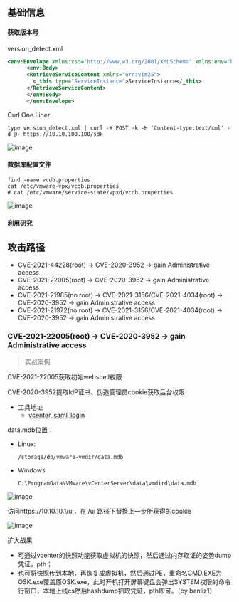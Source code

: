 基础信息
--- 

#### 获取版本号
version_detect.xml
```xml
<env:Envelope xmlns:xsd="http://www.w3.org/2001/XMLSchema" xmlns:env="http://schemas.xmlsoap.org/soap/envelope/" xmlns:xsi="http://www.w3.org/2001/XMLSchema-instance">
      <env:Body>
      <RetrieveServiceContent xmlns="urn:vim25">
        <_this type="ServiceInstance">ServiceInstance</_this>
      </RetrieveServiceContent>
      </env:Body>
      </env:Envelope>
```

Curl One Liner
```shell
type version_detect.xml | curl -X POST -k -H 'Content-type:text/xml' -d @- https://10.10.100.100/sdk
```

![image](https://user-images.githubusercontent.com/55024146/153741369-ea745c9d-7851-4971-a2df-a3eb08605e6a.png)

#### 数据库配置文件
```shell
find -name vcdb.properties
cat /etc/vmware-vpx/vcdb.properties
# cat /etc/vmware/service-state/vpxd/vcdb.properties
```
![image](https://user-images.githubusercontent.com/55024146/153741704-673cb757-be5e-4be5-93bd-cd2cef0fa93a.png)


#### 利用研究

攻击路径
--- 
- CVE-2021-44228(root) -> CVE-2020-3952 -> gain Administrative access
- CVE-2021-22005(root) -> CVE-2020-3952 -> gain Administrative access
- CVE-2021-21985(no root) -> CVE-2021-3156/CVE-2021-4034(root) -> CVE-2020-3952 -> gain Administrative access
- CVE-2021-21972(no root) -> CVE-2021-3156/CVE-2021-4034(root) -> CVE-2020-3952 -> gain Administrative access

### CVE-2021-22005(root) -> CVE-2020-3952 -> gain Administrative access
> 实战案例

CVE-2021-22005获取初始webshell权限

CVE-2020-3952提取IdP证书、伪造管理员cookie获取后台权限
- 工具地址
    - [vcenter_saml_login](https://github.com/horizon3ai/vcenter_saml_login)

data.mdb位置：
- Linux:
    
    ```
    /storage/db/vmware-vmdir/data.mdb
    ```
- Windows
    
    ```
    C:\ProgramData\VMware\vCenterServer\data\vmdird\data.mdb
    ```

![image](https://user-images.githubusercontent.com/55024146/144646720-bc6bb84a-def4-41e6-8ccc-8aedd89165b8.png)

访问https://10.10.10.1/ui，在 /ui 路径下替换上一步所获得的cookie

![image](https://user-images.githubusercontent.com/55024146/144649479-4b2c2947-5aa2-44bb-b0d5-c7e610799e78.png)


扩大战果
- 可通过vcenter的快照功能获取虚拟机的快照，然后通过内存取证的姿势dump凭证，pth；
- 也可将快照传到本地，再恢复成虚拟机，然后通过PE，重命名CMD.EXE为OSK.exe覆盖原OSK.exe，此时开机打开屏幕键盘会弹出SYSTEM权限的命令行窗口，本地上线cs然后hashdump抓取凭证，pth即可。（by banliz1）
